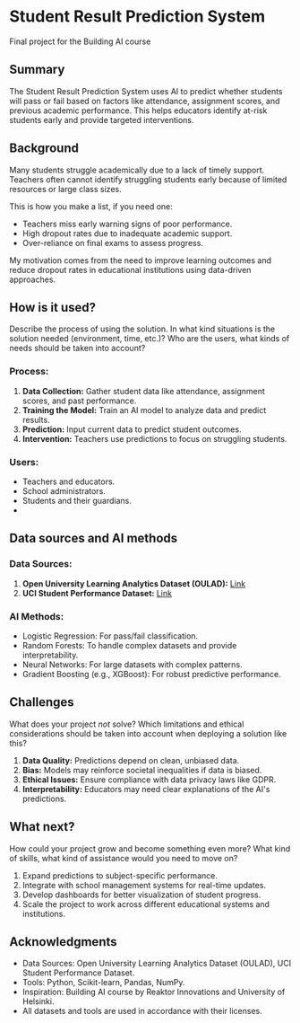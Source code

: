 <!-- This is the markdown template for the final project of the Building AI course, 
created by Reaktor Innovations and University of Helsinki. 
Copy the template, paste it to your GitHub README and edit! -->

# Student Result Prediction System

Final project for the Building AI course

## Summary

The Student Result Prediction System uses AI to predict whether students will pass or fail based on factors like attendance, assignment scores, and previous academic performance. This helps educators identify at-risk students early and provide targeted interventions.

## Background

Many students struggle academically due to a lack of timely support. Teachers often cannot identify struggling students early because of limited resources or large class sizes.

This is how you make a list, if you need one:
* Teachers miss early warning signs of poor performance.
* High dropout rates due to inadequate academic support.
* Over-reliance on final exams to assess progress.

My motivation comes from the need to improve learning outcomes and reduce dropout rates in educational institutions using data-driven approaches.

## How is it used?

Describe the process of using the solution. In what kind situations is the solution needed (environment, time, etc.)? Who are the users, what kinds of needs should be taken into account?

### Process:
1. **Data Collection:** Gather student data like attendance, assignment scores, and past performance.
2. **Training the Model:** Train an AI model to analyze data and predict results.
3. **Prediction:** Input current data to predict student outcomes.
4. **Intervention:** Teachers use predictions to focus on struggling students.

### Users:
- Teachers and educators.
- School administrators.
- Students and their guardians.
- 






## Data sources and AI methods

### Data Sources:
1. **Open University Learning Analytics Dataset (OULAD):**
   [Link](https://analyse.kmi.open.ac.uk/open_dataset)
2. **UCI Student Performance Dataset:**
   [Link](https://archive.ics.uci.edu/ml/datasets/Student+Performance)

### AI Methods:
- Logistic Regression: For pass/fail classification.
- Random Forests: To handle complex datasets and provide interpretability.
- Neural Networks: For large datasets with complex patterns.
- Gradient Boosting (e.g., XGBoost): For robust predictive performance.


## Challenges

What does your project _not_ solve? Which limitations and ethical considerations should be taken into account when deploying a solution like this?

1. **Data Quality:** Predictions depend on clean, unbiased data.
2. **Bias:** Models may reinforce societal inequalities if data is biased.
3. **Ethical Issues:** Ensure compliance with data privacy laws like GDPR.
4. **Interpretability:** Educators may need clear explanations of the AI's predictions.

## What next?

How could your project grow and become something even more? What kind of skills, what kind of assistance would you need to move on?

1. Expand predictions to subject-specific performance.
2. Integrate with school management systems for real-time updates.
3. Develop dashboards for better visualization of student progress.
4. Scale the project to work across different educational systems and institutions.

## Acknowledgments

* Data Sources: Open University Learning Analytics Dataset (OULAD), UCI Student Performance Dataset.
* Tools: Python, Scikit-learn, Pandas, NumPy.
* Inspiration: Building AI course by Reaktor Innovations and University of Helsinki.
* All datasets and tools are used in accordance with their licenses.
